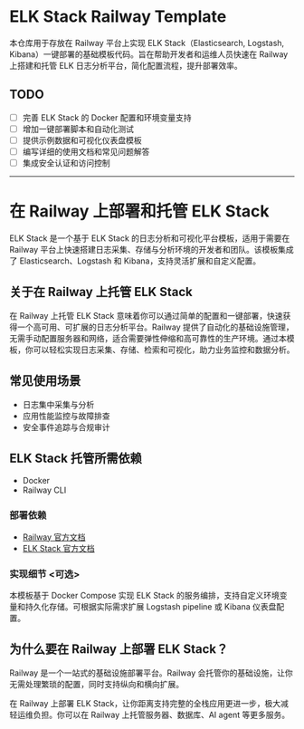 # ELK Stack Railway Template

本仓库用于存放在 Railway 平台上实现 ELK Stack（Elasticsearch, Logstash, Kibana）一键部署的基础模板代码。旨在帮助开发者和运维人员快速在 Railway 上搭建和托管 ELK 日志分析平台，简化配置流程，提升部署效率。

## TODO
- [ ] 完善 ELK Stack 的 Docker 配置和环境变量支持
- [ ] 增加一键部署脚本和自动化测试
- [ ] 提供示例数据和可视化仪表盘模板
- [ ] 编写详细的使用文档和常见问题解答
- [ ] 集成安全认证和访问控制

---

# 在 Railway 上部署和托管 ELK Stack

ELK Stack 是一个基于 ELK Stack 的日志分析和可视化平台模板，适用于需要在 Railway 平台上快速搭建日志采集、存储与分析环境的开发者和团队。该模板集成了 Elasticsearch、Logstash 和 Kibana，支持灵活扩展和自定义配置。

## 关于在 Railway 上托管 ELK Stack

在 Railway 上托管 ELK Stack 意味着你可以通过简单的配置和一键部署，快速获得一个高可用、可扩展的日志分析平台。Railway 提供了自动化的基础设施管理，无需手动配置服务器和网络，适合需要弹性伸缩和高可靠性的生产环境。通过本模板，你可以轻松实现日志采集、存储、检索和可视化，助力业务监控和数据分析。

## 常见使用场景

- 日志集中采集与分析
- 应用性能监控与故障排查
- 安全事件追踪与合规审计

## ELK Stack 托管所需依赖

- Docker
- Railway CLI

### 部署依赖

- [Railway 官方文档](https://docs.railway.app/)
- [ELK Stack 官方文档](https://www.elastic.co/guide/index.html)

### 实现细节 <可选>

本模板基于 Docker Compose 实现 ELK Stack 的服务编排，支持自定义环境变量和持久化存储。可根据实际需求扩展 Logstash pipeline 或 Kibana 仪表盘配置。

## 为什么要在 Railway 上部署 ELK Stack？

<!-- 推荐：请保持以下内容不变 -->
Railway 是一个一站式的基础设施部署平台。Railway 会托管你的基础设施，让你无需处理繁琐的配置，同时支持纵向和横向扩展。

在 Railway 上部署 ELK Stack，让你距离支持完整的全栈应用更进一步，极大减轻运维负担。你可以在 Railway 上托管服务器、数据库、AI agent 等更多服务。
<!-- 推荐内容结束 -->
